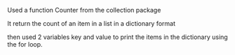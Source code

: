 Used a function Counter from the collection package

It return the count of an item in a list in a dictionary format

then used 2 variables key and value to print the items in the dictionary using the for loop.